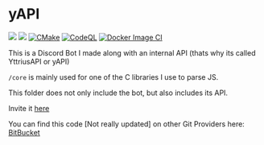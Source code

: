 # yAPI
![](https://img.shields.io/github/languages/code-size/exoad/yAPI) ![](https://img.shields.io/github/repo-size/exoad/yAPI) [![CMake](https://github.com/exoad/yAPI/actions/workflows/cmake.yml/badge.svg)](https://github.com/exoad/yAPI/actions/workflows/cmake.yml) [![CodeQL](https://github.com/exoad/yAPI/actions/workflows/codeql-analysis.yml/badge.svg)](https://github.com/exoad/yAPI/actions/workflows/codeql-analysis.yml) [![Docker Image CI](https://github.com/exoad/yAPI/actions/workflows/docker-image.yml/badge.svg)](https://github.com/exoad/yAPI/actions/workflows/docker-image.yml)

This is a Discord Bot I made along with an internal API (thats why its called YttriusAPI or yAPI)

`/core` is mainly used for one of the C libraries I use to parse JS.

This folder does not only include the bot, but also includes its API.

Invite it [here](https://discord.com/oauth2/authorize?client_id=871572127806017627&permissions=3154508918&scope=bot)

You can find this code [Not really updated] on other Git Providers here:
[BitBucket](https://bitbucket.org/exoad/yapi/src/master/)
